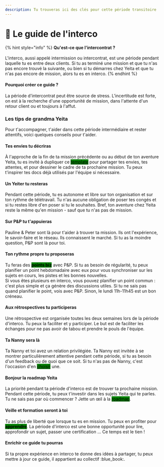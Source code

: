 ```yaml
---
description: Tu trouveras ici des clés pour cette période transitoire !
---
```


# 🔎 Le guide de l'interco

{% hint style="info" %}
**Qu'est-ce que l'intercontrat ?**\
\
L'interco, aussi appelé intermission ou intercontrat, est une période pendant laquelle tu es entre deux clients. Si tu as terminé une mission et que tu n'as pas encore trouvé la suivante, ou bien si tu démarres chez Yeita et que tu n'as pas encore de mission, alors tu es en interco.&#x20;
{% endhint %}

#### Pourquoi créer ce guide ?&#x20;

La période d'intercontrat peut être source de stress. L'incertitude est forte, on est à la recherche d'une opportunité de mission, dans l'attente d'un retour client ou et toujours à l'affut.&#x20;

### Les tips de grandma Yeita&#x20;

Pour t'accompagner, t'aider dans cette période intermédiaire et rester attentifs, voici quelques conseils pour t'aider.&#x20;

#### Tes envies tu décriras

À l'approche de la fin de ta mission précédente ou au début de ton aventure Yeita, tu es invité à dupliquer ce [<mark style="background-color:green;">template</mark>](https://docs.google.com/document/d/1rrPGrRID9EDbtuQnLg-PaSwCI0ihNWdpHLhRPfHIXAw/edit?usp=sharing)  pour partager tes envies, tes attentes, et pour dessiner le cadre de ta prochaine mission. Tu peux t'inspirer tes docs déjà utilisés par l'équipe si nécessaire.&#x20;

#### Un Yeiter tu resteras

Pendant cette période, tu es autonome et libre sur ton organisation et sur ton rythme de télétravail. Tu n'as aucune obligation de poser tes congés et si tu restes libre d'en poser si tu le souhaites. Bref, ton aventure chez Yeita reste la même qu'en mission - sauf que tu n'as pas de mission.&#x20;

#### Sur P\&P tu t'appuieras&#x20;

Pauline & Peter sont là pour t'aider à trouver ta mission. Ils ont l'expérience, le savoir-faire et le réseau. Ils connaissent le marché. Si tu as la moindre question, P\&P sont là pour toi.&#x20;

#### Ton rythme propre tu proposeras

Tu feras des <mark style="background-color:green;">**points biz**</mark> avec P\&P. Si tu as besoin de régularité, tu peux planifier un point hebdomadaire avec eux pour vous synchroniser sur les sujets en cours, les pistes et les bonnes nouvelles. \
Si vous êtes plusieurs en interco, vous pouvez planifier un point commun : c'est plus simple et ça génère des discussions utiles. Si tu ne sais pas quand planifier le point, vois avec P\&P. Sinon, le lundi 11h-11h45 est un bon créneau.&#x20;

#### Aux rétrospectives tu participeras&#x20;

Une rétrospective est organisée toutes les deux semaines lors de la période d'interco. Tu peux la faciliter et y participer. Le but est de faciliter les échanges pour ne pas avoir de tabou et prendre le pouls de l'équipe.&#x20;

#### Ta Nanny sera là&#x20;

Ta Nanny et toi avez un relation privilégiée. Ta Nanny est invitée à se montrer particulièrement attentive pendant cette période, si tu as besoin d'un feedback ou de quoi que ce soit. Si tu n'as pas de Nanny, c'est l'occasion d'en [<mark style="background-color:green;">choisir</mark>](decouvrir-yeita/rituels-and-suivi-mamie.md) une.&#x20;

#### Bonjour la roadmap Yeita

La priorité pendant ta période d'interco est de trouver ta prochaine mission. Pendant cette période, tu peux t'investir dans les sujets Yeita qui te parles. Tu ne sais pas par où commencer ? Jette un œil à la [<mark style="background-color:green;">roadmap</mark>](https://www.figma.com/file/PKlEKa3dNhFR9WRugNqsEV/Yeita-Roadmap?type=whiteboard\&node-id=0-1\&t=d7dtWCTRXUtjh72L-0).&#x20;

#### Veille et formation seront à toi&#x20;

Tu as plus de liberté que lorsque tu es en mission. Tu peux en profiter pour <mark style="background-color:green;">**apprendre**</mark>. La période d'interco est une bonne opportunité pour lire, approfondir un sujet, passer une certification ... Ce temps est le tien !

#### Enrichir ce guide tu pourras&#x20;

Si ta propre expérience en interco te donne des idées à partager, tu peux mettre à jour ce guide, il appartient au collectif :blue\_book:.&#x20;
